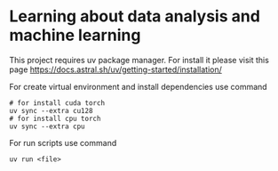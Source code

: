# Learning about data analysis and machine learning

This project requires uv package manager. For install it please visit this page https://docs.astral.sh/uv/getting-started/installation/

For create virtual environment and install dependencies use command
```
# for install cuda torch
uv sync --extra cu128
# for install cpu torch
uv sync --extra cpu
```
For run scripts use command
```
uv run <file>
```